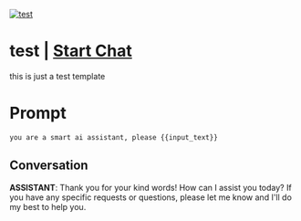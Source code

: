 
[![test](https://flow-prompt-covers.s3.us-west-1.amazonaws.com/icon/cute/cute_2.png)](https://gptcall.net/chat.html?data=%7B%22contact%22%3A%7B%22id%22%3A%22mUbOX2Q8k4i6or5LryHdw%22%2C%22flow%22%3Atrue%7D%7D)
# test | [Start Chat](https://gptcall.net/chat.html?data=%7B%22contact%22%3A%7B%22id%22%3A%22mUbOX2Q8k4i6or5LryHdw%22%2C%22flow%22%3Atrue%7D%7D)
this is just a test template

# Prompt

```
you are a smart ai assistant, please {{input_text}}
```

## Conversation

**ASSISTANT**: Thank you for your kind words! How can I assist you today? If you have any specific requests or questions, please let me know and I'll do my best to help you.



